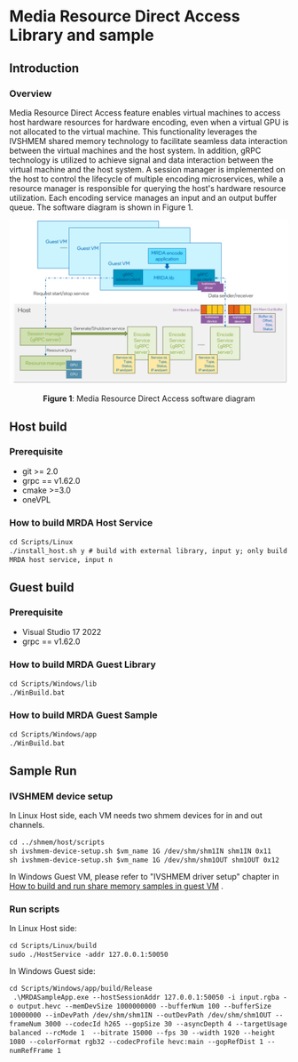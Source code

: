 # Media Resource Direct Access Library and sample

## Introduction

### Overview
Media Resource Direct Access feature enables virtual machines to access host hardware resources for hardware encoding, even when a virtual GPU is not allocated to the virtual machine.
This functionality leverages the IVSHMEM shared memory technology to facilitate seamless data interaction between the virtual machines and the host system.
In addition, gRPC technology is utilized to achieve signal and data interaction between the virtual machine and the host system. A session manager is implemented on the host to control the lifecycle of multiple encoding microservices, while a resource manager is responsible for querying the host's hardware resource utilization. Each encoding service manages an input and an output buffer queue.
The software diagram is shown in Figure 1.
<div style="text-align:center;">
 <img src="doc/MRDA%20SW%20diagram.png" alt="Media Resource Direct Access software diagram" width="800">

**Figure 1**: Media Resource Direct Access software diagram
</div>

## Host build

### Prerequisite
- git >= 2.0
- grpc == v1.62.0
- cmake >=3.0
- oneVPL

### How to build MRDA Host Service
```
cd Scripts/Linux
./install_host.sh y # build with external library, input y; only build MRDA host service, input n
```

## Guest build

### Prerequisite
- Visual Studio 17 2022
- grpc == v1.62.0

### How to build MRDA Guest Library
```
cd Scripts/Windows/lib
./WinBuild.bat
```

### How to build MRDA Guest Sample
```
cd Scripts/Windows/app
./WinBuild.bat
```

## Sample Run

### IVSHMEM device setup
In Linux Host side, each VM needs two shmem devices for in and out channels.
```
cd ../shmem/host/scripts
sh ivshmem-device-setup.sh $vm_name 1G /dev/shm/shm1IN shm1IN 0x11
sh ivshmem-device-setup.sh $vm_name 1G /dev/shm/shm1OUT shm1OUT 0x12
```

In Windows Guest VM, please refer to "IVSHMEM driver setup" chapter in [How to build and run share memory samples in guest VM](../shmem/guestVMs/README.md) .

### Run scripts
In Linux Host side:
```
cd Scripts/Linux/build
sudo ./HostService -addr 127.0.0.1:50050
```
In Windows Guest side:
```
cd Scripts/Windows/app/build/Release
 .\MRDASampleApp.exe --hostSessionAddr 127.0.0.1:50050 -i input.rgba -o output.hevc --memDevSize 1000000000 --bufferNum 100 --bufferSize 10000000 --inDevPath /dev/shm/shm1IN --outDevPath /dev/shm/shm1OUT --frameNum 3000 --codecId h265 --gopSize 30 --asyncDepth 4 --targetUsage balanced --rcMode 1  --bitrate 15000 --fps 30 --width 1920 --height 1080 --colorFormat rgb32 --codecProfile hevc:main --gopRefDist 1 --numRefFrame 1
```
